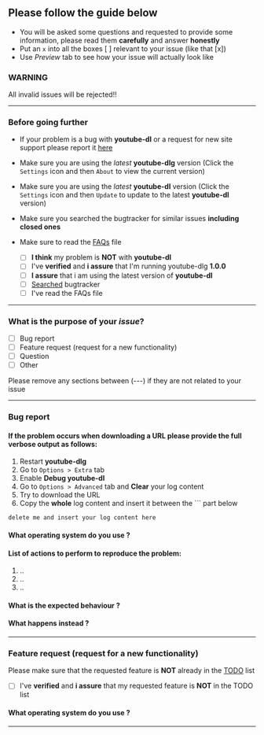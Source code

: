 ## Please follow the guide below

- You will be asked some questions and requested to provide some information, please read them **carefully** and answer **honestly**
- Put an `x` into all the boxes [ ] relevant to your issue (like that [x])
- Use *Preview* tab to see how your issue will actually look like

### WARNING
All invalid issues will be rejected!!

---

### Before going further

- If your problem is a bug with **youtube-dl** or a request for new site support please report it [here](https://github.com/rg3/youtube-dl/issues)

- Make sure you are using the *latest* **youtube-dlg** version (Click the `Settings` icon and then `About` to view the current version)

- Make sure you are using the *latest* **youtube-dl** version (Click the `Settings` icon and then `Update` to update to the latest **youtube-dl** version)

- Make sure you searched the bugtracker for similar issues **including closed ones**

- Make sure to read the [FAQs](https://github.com/oleksis/youtube-dl-gui/blob/master/docs/faqs.md) file

  - [ ] **I think** my problem is **NOT** with **youtube-dl**
  - [ ] I've **verified** and **i assure** that I'm running youtube-dlg **1.0.0**
  - [ ] **I assure** that i am using the latest version of **youtube-dl**
  - [ ] [Searched](https://github.com/oleksis/youtube-dl-gui/issues) bugtracker
  - [ ] I've read the FAQs file

---

### What is the purpose of your *issue*?

- [ ] Bug report
- [ ] Feature request (request for a new functionality)
- [ ] Question
- [ ] Other

Please remove any sections between (---) if they are not related to your issue

---

### Bug report

#### If the problem occurs when downloading a URL please provide the full verbose output as follows:

1. Restart **youtube-dlg**
1. Go to `Options > Extra` tab
2. Enable **Debug youtube-dl**
3. Go to `Options > Advanced` tab and **Clear** your log content
4. Try to download the URL
5. Copy the **whole** log content and insert it between the ``` part below

```
delete me and insert your log content here
```

#### What operating system do you use ?

#### List of actions to perform to reproduce the problem:

  1. ..
  2. ..
  3. ..
  
#### What is the expected behaviour ?

#### What happens instead ?


---

### Feature request (request for a new functionality)

Please make sure that the requested feature is **NOT** already in the [TODO](https://github.com/oleksis/youtube-dl-gui/blob/master/TODO) list

- [ ] I've **verified** and **i assure** that my requested feature is **NOT** in the TODO list

#### What operating system do you use ?


---

<!--Enter description of your issue, suggested solution and other information below. Please make sure the description is worded well enough to be understood-->

